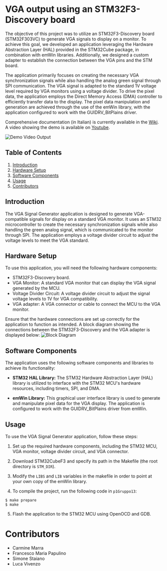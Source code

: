 # VGA output using an STM32F3-Discovery board
The objective of this project was to utilize an STM32F3-Discovery board (STM32F303VC) to generate VGA signals to display on a monitor. To achieve this goal, we developed an application leveraging the Hardware Abstraction Layer (HAL) provided in the STM32Cube package, in combination with emWin libraries. Additionally, we designed a custom adapter to establish the connection between the VGA pins and the STM board.

The application primarily focuses on creating the necessary VGA synchronization signals while also handling the analog green signal through SPI communication. The VGA signal is adapted to the standard 1V voltage level required by VGA monitors using a voltage divider. To drive the pixel data, the application employs the Direct Memory Access (DMA) controller to efficiently transfer data to the display. The pixel data manipulation and generation are achieved through the use of the emWin library, with the application configured to work with the GUIDRV_BitPlains driver.

Comprehensive documentation (in Italian) is currently available in the [Wiki](https://github.com/lucavivenzo/VGA-STM32F3-Discovery/wiki).  
A video showing the demo is available on [Youtube](https://www.youtube.com/watch?v=aGSfR4g1vQc).

![Demo Video Output](https://i.imgur.com/semI2Es.png)

## Table of Contents

1. [Introduction](#introduction)
2. [Hardware Setup](#hardware-setup)
3. [Software Components](#software-components)
4. [Usage](#usage)
5. [Contributors](#contributors)

## Introduction

The VGA Signal Generator application is designed to generate VGA-compatible signals for display on a standard VGA monitor. It uses an STM32 microcontroller to create the necessary synchronization signals while also handling the green analog signal, which is communicated to the monitor through SPI. The application employs a voltage divider circuit to adjust the voltage levels to meet the VGA standard.

## Hardware Setup

To use this application, you will need the following hardware components:

- STM32F3-Discovery board.
- VGA Monitor: A standard VGA monitor that can display the VGA signal generated by the MCU.
- Voltage Divider Circuit: A voltage divider circuit to adjust the signal voltage levels to 1V for VGA compatibility.
- VGA adapter: A VGA connector or cable to connect the MCU to the VGA monitor.

Ensure that the hardware connections are set up correctly for the application to function as intended. A block diagram showing the connections between the STM32F3-Discovery and the VGA adapter is displayed below:
![Block Diagram](https://i.imgur.com/hPxTZJF.jpeg)

## Software Components

The application uses the following software components and libraries to achieve its functionality:

- **STM32 HAL Library:** The STM32 Hardware Abstraction Layer (HAL) library is utilized to interface with the STM32 MCU's hardware resources, including timers, SPI, and DMA.

- **emWin Library:** This graphical user interface library is used to generate and manipulate pixel data for the VGA display. The application is configured to work with the GUIDRV_BitPlains driver from emWin.

## Usage

To use the VGA Signal Generator application, follow these steps:

1. Set up the required hardware components, including the STM32 MCU, VGA monitor, voltage divider circuit, and VGA connector.

2. Download STM32CubeF3 and specify its path in the Makefile (the root directory is `STM_DIR`).

3. Modify the `LIBS` and `LIB` variables in the makefile in order to point at your own copy of the emWin library.

4. To compile the project, run the following code in `p1Gruppo13`:
```
$ make prepare
$ make
```

5. Flash the application to the STM32 MCU using OpenOCD and GDB.

# Contributors
- Carmine Marra 
- Francesco Maria Papulino
- Simone Staiano 
- Luca Vivenzo
